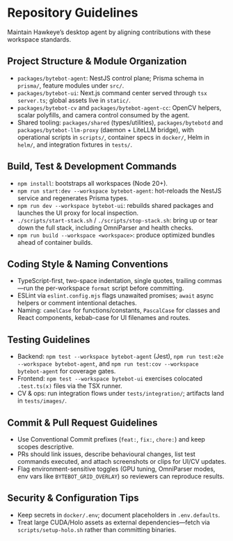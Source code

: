 # Repository Guidelines

Maintain Hawkeye’s desktop agent by aligning contributions with these workspace standards.

## Project Structure & Module Organization
- `packages/bytebot-agent`: NestJS control plane; Prisma schema in `prisma/`, feature modules under `src/`.
- `packages/bytebot-ui`: Next.js command center served through `tsx server.ts`; global assets live in `static/`.
- `packages/bytebot-cv` and `packages/bytebot-agent-cc`: OpenCV helpers, scalar polyfills, and camera control consumed by the agent.
- Shared tooling: `packages/shared` (types/utilities), `packages/bytebotd` and `packages/bytebot-llm-proxy` (daemon + LiteLLM bridge), with operational scripts in `scripts/`, container specs in `docker/`, Helm in `helm/`, and integration fixtures in `tests/`.

## Build, Test & Development Commands
- `npm install`: bootstraps all workspaces (Node 20+).
- `npm run start:dev --workspace bytebot-agent`: hot-reloads the NestJS service and regenerates Prisma types.
- `npm run dev --workspace bytebot-ui`: rebuilds shared packages and launches the UI proxy for local inspection.
- `./scripts/start-stack.sh` / `./scripts/stop-stack.sh`: bring up or tear down the full stack, including OmniParser and health checks.
- `npm run build --workspace <workspace>`: produce optimized bundles ahead of container builds.

## Coding Style & Naming Conventions
- TypeScript-first, two-space indentation, single quotes, trailing commas—run the per-workspace `format` script before committing.
- ESLint via `eslint.config.mjs` flags unawaited promises; `await` async helpers or comment intentional detaches.
- Naming: `camelCase` for functions/constants, `PascalCase` for classes and React components, kebab-case for UI filenames and routes.

## Testing Guidelines
- Backend: `npm test --workspace bytebot-agent` (Jest), `npm run test:e2e --workspace bytebot-agent`, and `npm run test:cov --workspace bytebot-agent` for coverage gates.
- Frontend: `npm test --workspace bytebot-ui` exercises colocated `.test.ts(x)` files via the TSX runner.
- CV & ops: run integration flows under `tests/integration/`; artifacts land in `tests/images/`.

## Commit & Pull Request Guidelines
- Use Conventional Commit prefixes (`feat:`, `fix:`, `chore:`) and keep scopes descriptive.
- PRs should link issues, describe behavioural changes, list test commands executed, and attach screenshots or clips for UI/CV updates.
- Flag environment-sensitive toggles (GPU tuning, OmniParser modes, env vars like `BYTEBOT_GRID_OVERLAY`) so reviewers can reproduce results.

## Security & Configuration Tips
- Keep secrets in `docker/.env`; document placeholders in `.env.defaults`.
- Treat large CUDA/Holo assets as external dependencies—fetch via `scripts/setup-holo.sh` rather than committing binaries.
